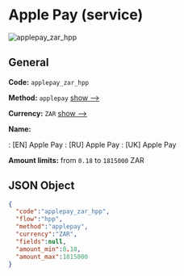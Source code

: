 
# Apple Pay (service) 
![applepay_zar_hpp](https://static.openfintech.io/payment_methods/applepay_zar_hpp/logo.svg?w=400&c=v0.59.26#w200)  

## General 
 
**Code:** `applepay_zar_hpp` 
 
**Method:** `applepay` 
 [show -->](/payment-methods/applepay/) 
 
**Currency:** `ZAR` [show -->](/currencies/ZAR/) 
 
**Name:** 
 
:	[EN] Apple Pay 
:	[RU] Apple Pay 
:	[UK] Apple Pay 
 
**Amount limits:** from `0.18` to `1815000` ZAR 

## JSON Object 

```json
{
  "code":"applepay_zar_hpp",
  "flow":"hpp",
  "method":"applepay",
  "currency":"ZAR",
  "fields":null,
  "amount_min":0.18,
  "amount_max":1815000
}
```  
